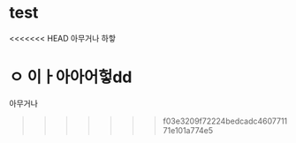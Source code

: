 # test

<<<<<<< HEAD
아무거나 하핳

ㅇ
이ㅏ아아어헣dd
=======
아무거나
>>>>>>> f03e3209f72224bedcadc460771171e101a774e5
